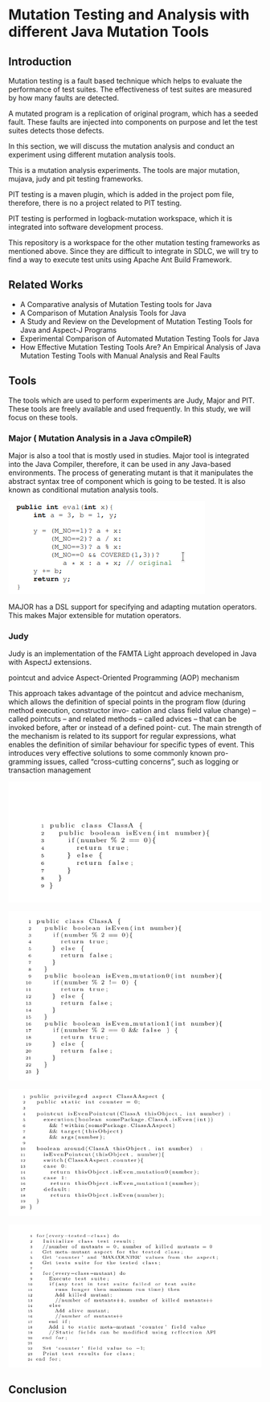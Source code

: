 # Mutation Testing and Analysis with different Java Mutation Tools

## Introduction

Mutation testing is a fault based technique which helps to evaluate the performance of test suites. The effectiveness 
of test suites are measured by how many faults are detected. 

A mutated program is a replication of original program, which has a seeded fault. These faults are injected into
components on purpose and let the test suites detects those defects.


In this section, we will discuss the mutation analysis and conduct an experiment using different mutation analysis tools. 

This is a mutation analysis experiments. The tools are major mutation, mujava, judy and pit testing frameworks. 

PIT testing is a maven plugin, which is added in the project pom file, therefore, there is no a project related 
to PIT testing.

PIT testing is performed in logback-mutation workspace, which it is integrated into software development process.


This repository is a workspace for the other mutation testing frameworks as mentioned above. Since they are difficult to 
integrate in SDLC, we will try to find a way to execute test units using Apache Ant Build Framework.

## Related Works

- A Comparative analysis of Mutation Testing tools for Java
- A Comparison of Mutation Analysis Tools for Java
- A Study and Review on the Development of Mutation Testing Tools for Java and Aspect-J Programs
- Experimental Comparison of Automated Mutation Testing Tools for Java
- How Effective Mutation Testing Tools Are? An Empirical Analysis of Java Mutation Testing Tools with Manual 
  Analysis and Real Faults


## Tools

The tools which are used to perform experiments are  Judy, Major and PIT. These tools are freely available
and used frequently. In this study, we will focus on these tools.

### Major ( Mutation Analysis in a Java cOmpileR) 
Major is also a tool that is mostly used in studies. Major tool is integrated into the Java Compiler, therefore, it 
can be used in any Java-based environments. The process of generating mutant is that it manipulates the abstract
syntax tree of component which is going to be tested. It is also known as conditional mutation analysis tools.

![alt text](images/major-ast.png)

MAJOR has a DSL support for specifying and adapting mutation operators. This makes Major extensible
for mutation operators. 

### Judy

Judy is an implementation of the FAMTA Light approach developed in Java with AspectJ extensions. 

pointcut and advice Aspect-Oriented Programming (AOP) mechanism

This approach takes
advantage of the pointcut and advice mechanism, which allows the definition of
special points in the program flow (during method execution, constructor invo-
cation and class field value change) – called pointcuts – and related methods –
called advices – that can be invoked before, after or instead of a defined point-
cut. The main strength of the mechanism is related to its support for regular
expressions, what enables the definition of similar behaviour for specific types
of event. This introduces very effective solutions to some commonly known pro-
gramming issues, called “cross-cutting concerns”, such as logging or transaction
management

![alt text](images/judy-class-A.png)

![alt text](images/judy-class-A-mutated.png)

![alt text](images/judy-class-A-mutated-pointcut.png)

![alt text](images/judy-famta-algorithm.png)


## Conclusion
